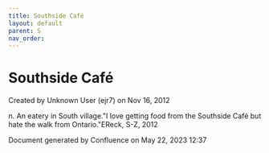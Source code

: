 ```yaml
---
title: Southside Café
layout: default
parent: S
nav_order:
---
```


# Southside Café

Created by  Unknown User (ejr7) on Nov 16, 2012

n. An eatery in South village.&quot;I love getting food from the Southside Café but hate the walk from Ontario.&quot;EReck, S-Z, 2012

Document generated by Confluence on May 22, 2023 12:37



